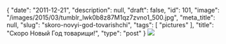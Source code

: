 {
    "date": "2011-12-21",
    "description": null,
    "draft": false,
    "id": 101,
    "image": "/images/2015/03/tumblr_lwk0b8z87M1qz7zvno1_500.jpg",
    "meta_title": null,
    "slug": "skoro-novyi-god-tovarishchi",
    "tags": [
        "pictures"
    ],
    "title": "Скоро Новый Год товарищи!",
    "type": "post"
}
![](/images/2015/03/tumblr_lwk0b8z87M1qz7zvno1_500.jpg)
